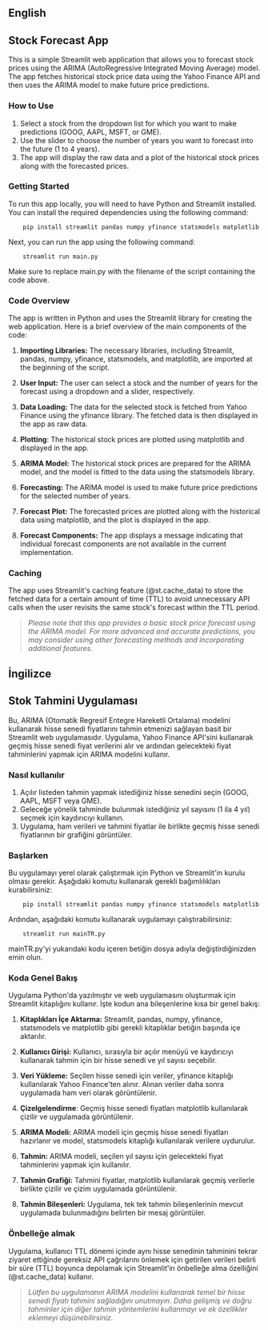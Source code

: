 ## English
## Stock Forecast App

This is a simple Streamlit web application that allows you to forecast stock prices using the ARIMA (AutoRegressive Integrated Moving Average) model. The app fetches historical stock price data using the Yahoo Finance API and then uses the ARIMA model to make future price predictions.

### How to Use

1. Select a stock from the dropdown list for which you want to make predictions (GOOG, AAPL, MSFT, or GME).
2. Use the slider to choose the number of years you want to forecast into the future (1 to 4 years).
3. The app will display the raw data and a plot of the historical stock prices along with the forecasted prices.

### Getting Started

To run this app locally, you will need to have Python and Streamlit installed. You can install the required dependencies using the following command:

		pip install streamlit pandas numpy yfinance statsmodels matplotlib

Next, you can run the app using the following command:

		streamlit run main.py

Make sure to replace main.py with the filename of the script containing the code above.

### Code Overview

The app is written in Python and uses the Streamlit library for creating the web application. Here is a brief overview of the main components of the code:

1. **Importing Libraries:** The necessary libraries, including Streamlit, pandas, numpy, yfinance, statsmodels, and matplotlib, are imported at the beginning of the script.

2. **User Input:** The user can select a stock and the number of years for the forecast using a dropdown and a slider, respectively.

3. **Data Loading:** The data for the selected stock is fetched from Yahoo Finance using the yfinance library. The fetched data is then displayed in the app as raw data.

4. **Plotting**: The historical stock prices are plotted using matplotlib and displayed in the app.

5. **ARIMA Model:** The historical stock prices are prepared for the ARIMA model, and the model is fitted to the data using the statsmodels library.

6. **Forecasting:** The ARIMA model is used to make future price predictions for the selected number of years.

7. **Forecast Plot:** The forecasted prices are plotted along with the historical data using matplotlib, and the plot is displayed in the app.

8. **Forecast Components:** The app displays a message indicating that individual forecast components are not available in the current implementation.

### Caching

The app uses Streamlit's caching feature (@st.cache_data) to store the fetched data for a certain amount of time (TTL) to avoid unnecessary API calls when the user revisits the same stock's forecast within the TTL period.

> *Please note that this app provides a basic stock price forecast using the ARIMA model. For more advanced and accurate predictions, you may consider using other forecasting methods and incorporating additional features.*


## İngilizce
## Stok Tahmini Uygulaması

Bu, ARIMA (Otomatik Regresif Entegre Hareketli Ortalama) modelini kullanarak hisse senedi fiyatlarını tahmin etmenizi sağlayan basit bir Streamlit web uygulamasıdır. Uygulama, Yahoo Finance API'sini kullanarak geçmiş hisse senedi fiyat verilerini alır ve ardından gelecekteki fiyat tahminlerini yapmak için ARIMA modelini kullanır.

### Nasıl kullanılır

1. Açılır listeden tahmin yapmak istediğiniz hisse senedini seçin (GOOG, AAPL, MSFT veya GME).
2. Geleceğe yönelik tahminde bulunmak istediğiniz yıl sayısını (1 ila 4 yıl) seçmek için kaydırıcıyı kullanın.
3. Uygulama, ham verileri ve tahmini fiyatlar ile birlikte geçmiş hisse senedi fiyatlarının bir grafiğini görüntüler.

### Başlarken

Bu uygulamayı yerel olarak çalıştırmak için Python ve Streamlit'in kurulu olması gerekir. Aşağıdaki komutu kullanarak gerekli bağımlılıkları kurabilirsiniz:

		pip install streamlit pandas numpy yfinance statsmodels matplotlib


Ardından, aşağıdaki komutu kullanarak uygulamayı çalıştırabilirsiniz:

		streamlit run mainTR.py

mainTR.py'yi yukarıdaki kodu içeren betiğin dosya adıyla değiştirdiğinizden emin olun.

### Koda Genel Bakış

Uygulama Python'da yazılmıştır ve web uygulamasını oluşturmak için Streamlit kitaplığını kullanır. İşte kodun ana bileşenlerine kısa bir genel bakış:

1. **Kitaplıkları İçe Aktarma:** Streamlit, pandas, numpy, yfinance, statsmodels ve matplotlib gibi gerekli kitaplıklar betiğin başında içe aktarılır.

2. **Kullanıcı Girişi:** Kullanıcı, sırasıyla bir açılır menüyü ve kaydırıcıyı kullanarak tahmin için bir hisse senedi ve yıl sayısı seçebilir.

3. **Veri Yükleme:** Seçilen hisse senedi için veriler, yfinance kitaplığı kullanılarak Yahoo Finance'ten alınır. Alınan veriler daha sonra uygulamada ham veri olarak görüntülenir.

4. **Çizelgelendirme**: Geçmiş hisse senedi fiyatları matplotlib kullanılarak çizilir ve uygulamada görüntülenir.

5. **ARIMA Modeli:** ARIMA modeli için geçmiş hisse senedi fiyatları hazırlanır ve model, statsmodels kitaplığı kullanılarak verilere uydurulur.

6. **Tahmin:** ARIMA modeli, seçilen yıl sayısı için gelecekteki fiyat tahminlerini yapmak için kullanılır.

7. **Tahmin Grafiği:** Tahmini fiyatlar, matplotlib kullanılarak geçmiş verilerle birlikte çizilir ve çizim uygulamada görüntülenir.

8. **Tahmin Bileşenleri:** Uygulama, tek tek tahmin bileşenlerinin mevcut uygulamada bulunmadığını belirten bir mesaj görüntüler.

### Önbelleğe almak

Uygulama, kullanıcı TTL dönemi içinde aynı hisse senedinin tahminini tekrar ziyaret ettiğinde gereksiz API çağrılarını önlemek için getirilen verileri belirli bir süre (TTL) boyunca depolamak için Streamlit'in önbelleğe alma özelliğini (@st.cache_data) kullanır.

> *Lütfen bu uygulamanın ARIMA modelini kullanarak temel bir hisse senedi fiyatı tahmini sağladığını unutmayın. Daha gelişmiş ve doğru tahminler için diğer tahmin yöntemlerini kullanmayı ve ek özellikler eklemeyi düşünebilirsiniz.*
